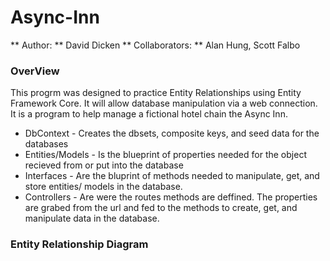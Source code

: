 # Async-Inn
** Author: ** David Dicken
** Collaborators: ** Alan Hung, Scott Falbo

### OverView
This progrm was designed to practice Entity Relationships using Entity Framework Core.
It will allow database manipulation via a web connection.
It is a program to help manage a fictional hotel chain the Async Inn.

* DbContext - Creates the dbsets, composite keys, and seed data for the databases
* Entities/Models - Is the blueprint of properties needed for the object recieved from or put into the database
* Interfaces - Are the bluprint of methods needed to manipulate, get, and store entities/ models in the database.
* Controllers - Are were the routes methods are deffined. The properties are grabed from the url and fed to the methods to create, get, and manipulate data in the database.

### Entity Relationship Diagram

